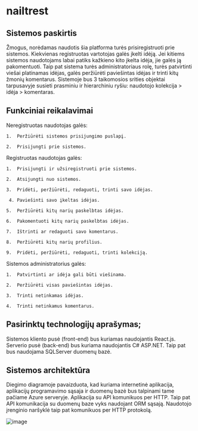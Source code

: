 # nailtrest

## Sistemos paskirtis

Žmogus, norėdamas naudotis šia platforma turės prisiregistruoti prie sistemos. Kiekvienas registruotas vartotojas galės įkelti idėją. Jei kitiems sistemos naudotojams labai patiks kažkieno kito įkelta idėja, jie galės ją pakomentuoti. Taip pat sistema turės administratoriaus rolę, turės patvirtinti viešai platinamas idėjas, galės peržiūrėti paviešintas idėjas ir trinti kitų žmonių komentarus. Sistemoje bus 3 taikomosios srities objektai tarpusavyje susieti prasminiu ir hierarchiniu ryšiu: naudotojo kolekcija > idėja > komentaras.

## Funkciniai reikalavimai
    
  Neregistruotas naudotojas galės:
  
    1.	Peržiūrėti sistemos prisijungimo puslapį.
    
    2.	Prisijungti prie sistemos.
    
    
  Registruotas naudotojas galės:
  
    1.	Prisijungti ir užsiregistruoti prie sistemos.
    
    2.	Atsijungti nuo sistemos.
    
    3.	Pridėti, peržiūrėti, redaguoti, trinti savo idėjas. 
        
     4.	Paviešinti savo įkeltas idėjas. 
     
    5.	Peržiūrėti kitų narių paskelbtas idėjas.
    
    6.	Pakomentuoti kitų narių paskelbtas idėjas.
    
    7.	Ištrinti ar redaguoti savo komentarus.
    
    8.	Peržiūrėti kitų narių profilius.
    
    9.	Pridėti, peržiūrėti, redaguoti, trinti kolekciją. 
    
    
  Sistemos administratorius galės:
  
    1.	Patvirtinti ar idėja gali būti viešinama.
    
    2.	Peržiūrėti visas paviešintas idėjas.
    
    3.	Trinti netinkamas idėjas.
    
    4.	Trinti netinkamus komentarus.
    
    
    
## Pasirinktų technologijų aprašymas;
  
  Sistemos kliento pusė (front-end) bus kuriamas naudojantis React.js. Serverio pusė (back-end) bus kuriama naudojantis C# ASP.NET. Taip pat bus naudojama SQLServer duomenų bazė. 


## Sistemos architektūra 
  
Diegimo diagramoje pavaizduota, kad kuriama internetinė aplikacija, aplikacijų programavimo sąsaja ir duomenų bazė bus talpinami tame pačiame Azure serveryje.  Aplikacija su API komunikuos per HTTP. Taip pat  API komunikacija su duomenų baze vyks naudojant ORM sąsają. Naudotojo įrenginio naršyklė taip pat komunikuos per HTTP protokolą. 

![image](https://user-images.githubusercontent.com/44231038/191031948-078443b3-3b00-478c-a6c8-9ffd39a7761d.png)
